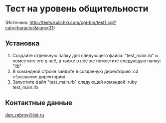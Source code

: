 # Тест на уровень общительности

(Источник: http://tests.kulichki.com/cgi-bin/test1.cgi?cat=character&num=31)

## Установка

1. Создайте отдельную папку для следующего файла: "test_main.rb" и поместите его в неё, а также в неё же поместите следующую папку: "lib"
2. В командной строке зайдите в созданную директорию: cd c:\название директории\
3. Запустите файл "test_main.rb" следующей командой: ruby test_main.rb

## Контактные данные
den_rebrov@list.ru
